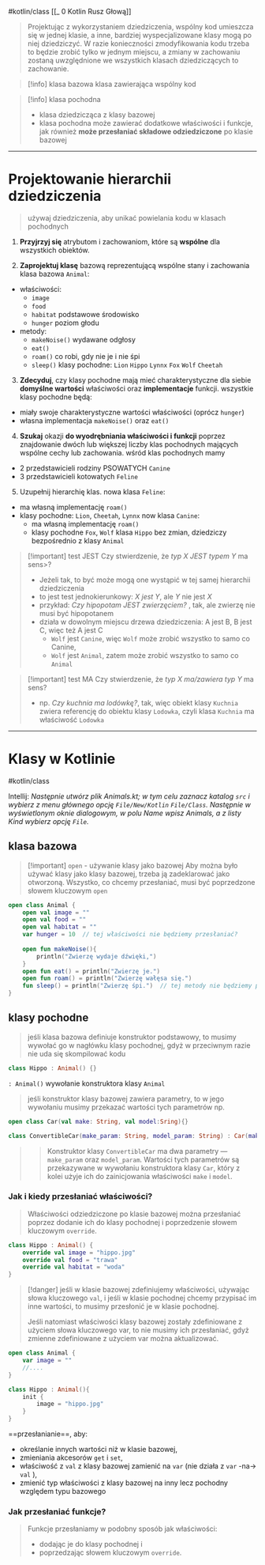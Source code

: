 #kotlin/class 
[[_ 0 Kotlin Rusz Głową]]

> Projektując z wykorzystaniem dziedziczenia, wspólny kod umieszcza się w jednej klasie, a inne, bardziej wyspecjalizowane klasy mogą po niej dziedziczyć. 
> W razie konieczności zmodyfikowania kodu trzeba to będzie zrobić tylko w jednym miejscu, a zmiany w zachowaniu zostaną uwzględnione we wszystkich klasach dziedziczących to zachowanie.


>[!info] klasa bazowa
>klasa zawierająca wspólny kod 

>[!info] klasa pochodna
>- klasa dziedzicząca z klasy bazowej
>- klasa pochodna może zawierać dodatkowe właściwości i funkcje, jak również **może przesłaniać składowe odziedziczone** po klasie bazowej
>

---
# Projektowanie hierarchii dziedziczenia

>używaj dziedziczenia, aby unikać powielania kodu w klasach pochodnych



1. **Przyjrzyj się** atrybutom i zachowaniom, które są **wspólne** dla wszystkich obiektów.

2. **Zaprojektuj klasę** bazową reprezentującą wspólne stany i zachowania
klasa bazowa `Animal`:
- właściwości:
	- `image`
	- `food`
	- `habitat` podstawowe środowisko
	- `hunger` poziom głodu
- metody:
	- `makeNoise()` wydawane odgłosy
	- `eat()` 
	- `roam()` co robi, gdy nie je i nie śpi
	- `sleep()`
klasy pochodne:
`Lion`
`Hippo`
`Lynnx`
`Fox`
`Wolf`
`Cheetah`

3. **Zdecyduj**, czy klasy pochodne mają mieć charakterystyczne dla siebie **domyślne wartości** właściwości oraz **implementacje** funkcji.
wszystkie klasy pochodne będą:
- miały swoje charakterystyczne wartości właściwości (oprócz `hunger`)
- własna implementacja `makeNoise()` oraz `eat()`


4. **Szukaj** okazji **do wyodrębniania właściwości i funkcji** poprzez znajdowanie dwóch lub większej liczby klas pochodnych mających wspólne cechy lub zachowania.
wśród klas pochodnych mamy
- 2 przedstawicieli rodziny PSOWATYCH `Canine`
- 3 przedstawicieli kotowatych `Feline`

5. Uzupełnij hierarchię klas.
nowa klasa `Feline`:
- ma własną implementację `roam()`
- klasy pochodne: `Lion`, `Cheetah`, `Lynnx`
now klasa `Canine`:
	- ma własną implementację `roam()`
	- klasy pochodne `Fox`, `Wolf`
klasa `Hippo` bez zmian, dziedziczy bezpośrednio z klasy `Animal`

>[!important] test JEST
>Czy stwierdzenie, że *typ X JEST typem Y* ma sens>?
>- Jeżeli tak, to być może mogą one wystąpić w tej samej hierarchii dziedziczenia
>- to jest test jednokierunkowy: *X jest Y*, ale *Y* nie jest *X*
>- przykład: *Czy hipopotam JEST zwierzęciem?* , tak, ale zwierzę nie musi być hipopotanem
>- działa w dowolnym miejscu drzewa dziedziczenia: A jest B, B jest C, więc też A jest C
>	- `Wolf` jest `Canine`, więc `Wolf` może zrobić wszystko to samo co Canine, 
>	- `Wolf` jest `Animal`, zatem może zrobić wszystko to samo co `Animal`
>

>[!important] test MA
>Czy stwierdzenie, że *typ X ma/zawiera typ Y* ma sens?
>- np. *Czy kuchnia ma lodówkę?*, tak, więc obiekt klasy `Kuchnia` zwiera referencję do obiektu klasy `Lodowka`, czyli klasa `Kuchnia` ma właściwość `Lodowka`

----------
# Klasy w Kotlinie
#kotlin/class 

Intellij: *Następnie utwórz plik Animals.kt; w tym celu zaznacz katalog `src` i wybierz z menu głównego opcję `File/New/Kotlin` `File/Class`. Następnie w wyświetlonym oknie dialogowym, w polu Name wpisz Animals, a z listy Kind wybierz opcję `File`.*

## klasa bazowa

>[!important] `open` - używanie klasy jako bazowej
>Aby można było używać klasy jako klasy bazowej, trzeba ją zadeklarować jako otworzoną. Wszystko, co chcemy przesłaniać, musi być poprzedzone słowem kluczowym `open`

```kotlin
open class Animal {  
    open val image = ""  
    open val food = ""  
    open val habitat = ""  
    var hunger = 10  // tej właściwości nie będziemy przesłaniać?
  
    open fun makeNoise(){  
        println("Zwierzę wydaje dźwięki,")  
    }  
    open fun eat() = println("Zwierzę je.")  
    open fun roam() = println("Zwierzę wałęsa się.")  
    fun sleep() = println("Zwierzę śpi.")  // tej metody nie będziemy przesłaniać?
}
```

## klasy pochodne
> jeśli klasa bazowa definiuje konstruktor podstawowy, to musimy wywołać go w nagłówku klasy pochodnej, gdyż w przeciwnym razie nie uda się skompilować kodu

```kotlin
class Hippo : Animal() {}
```
`: Animal()` wywołanie konstruktora klasy `Animal`

> jeśli konstruktor klasy bazowej zawiera parametry, to w jego wywołaniu musimy przekazać wartości tych parametrów
np.
```kotlin
open class Car(val make: String, val model:Sring){}

class ConvertibleCar(make_param: String, model_param: String) : Car(make_param, model_param)
```
>> Konstruktor klasy `ConvertibleCar` ma dwa parametry 
>> — `make_param` oraz `model_param`. Wartości tych parametrów są przekazywane w wywołaniu konstruktora klasy `Car`, który z kolei użyje ich do zainicjowania właściwości `make` i `model`.


### Jak i kiedy przesłaniać właściwości?

> Właściwości odziedziczone po klasie bazowej można przesłaniać poprzez dodanie ich do klasy pochodnej i poprzedzenie słowem kluczowym `override`.

```kotlin
class Hippo : Animal() {
	override val image = "hippo.jpg"
	override val food = "trawa"
	override val habitat = "woda"
}
```
>[!danger]
>jeśli w klasie bazowej zdefiniujemy właściwości, używając słowa kluczowego `val`, i jeśli w klasie pochodnej chcemy przypisać im inne wartości, to musimy przesłonić je w klasie pochodnej.
>
> Jeśli natomiast właściwości klasy bazowej zostały zdefiniowane z użyciem słowa kluczowego var, to nie musimy ich przesłaniać, gdyż zmienne zdefiniowane z użyciem var można aktualizować.
```kotlin
open class Animal {
	var image = ""
	//....
}

class Hippo : Animal(){
	init {
		image = "hippo.jpg"
	}
}
```

==przesłanianie==, aby:
- określanie innych wartości niż w klasie bazowej,
- zmieniania akcesorów `get` i `set`,
- właściwość z `val` z klasy bazowej zamienić na `var` (nie działa z `var` -na-> `val` ),
- zmienić typ właściwości z klasy bazowej na inny lecz pochodny względem typu bazowego


### Jak przesłaniać funkcje?

> Funkcje przesłaniamy w podobny sposób jak właściwości: 
> 	- dodając je do klasy pochodnej i 
> 	- poprzedzając słowem kluczowym `override`.



















